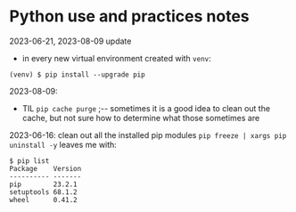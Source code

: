 # Python use and practices notes

2023-06-21, 2023-08-09 update
- in every new virtual environment created with `venv`:  
```shell
(venv) $ pip install --upgrade pip
```
 
2023-08-09:  
- TIL `pip cache purge` ;-- sometimes it is a good idea to clean out the cache, but not sure how to determine what those sometimes are  

2023-06-16: clean out all the installed pip modules
 `pip freeze | xargs pip uninstall -y`
 leaves me with:
 ```shell
$ pip list
Package    Version
---------- -------
pip        23.2.1
setuptools 68.1.2
wheel      0.41.2
```

